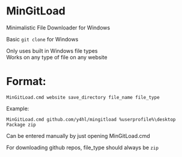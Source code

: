 # MinGitLoad  
  
Minimalistic File Downloader for Windows  
  
Basic ``git clone`` for Windows  
  
Only uses built in Windows file types  
Works on any type of file on any website

# Format:

``MinGitLoad.cmd website save_directory file_name file_type``

Example:

``MinGitLoad.cmd github.com/y4hl/mingitload %userprofile%\desktop Package zip``

Can be entered manually by just opening MinGitLoad.cmd

For downloading github repos, file_type should always be ``zip``
